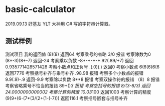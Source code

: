 # basic-calculator

2019.09.13 好基友 YLT 大神用 C# 写的字符串计算器。

## 测试样例

测试项目				我的返回值
(8)(8)				返回64			考察乘号的省略
3/0				报错			考察除数为0
(8*-3)(8+-7)			返回-24			考察乘以负数
-8*-+-+-+.92(.89/+7)		返回0.935771428571428	考察小数点和正负号
.(.0)(.)				返回0			考察小数点
6(6(6(6(6				返回7776			考察括号补齐与乘号补齐
.98.98				报错			考察多个小数点的报错
9.9(.9)\-.9				返回-9.9			考察除以负数
8**8				报错			考察双操作符的报错
（8）8				报错			考察省略乘号不恰当的报错
89+()*3				报错			考察空括号的报错
8/(3-8/3)				返回24.0000000000002	考察计算的精度
10.03*100			返回1003			考察计算的精度
(9(9+(6-(7*(3/(2+(1-(-7)))		返回116.1			考察括号嵌套与括号补齐
